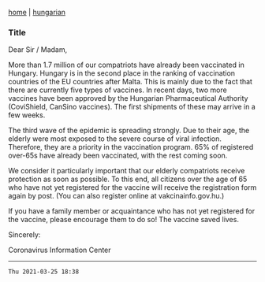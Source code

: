 [home](../README.md)
 | 
[hungarian](../hu/2021-03-25.md)

### Title

Dear Sir / Madam,

More than 1.7 million of our compatriots have already been vaccinated in Hungary. Hungary is in the second place in the ranking of vaccination countries of the EU countries after Malta. This is mainly due to the fact that there are currently five types of vaccines. In recent days, two more vaccines have been approved by the Hungarian Pharmaceutical Authority (CoviShield, CanSino vaccines). The first shipments of these may arrive in a few weeks.

The third wave of the epidemic is spreading strongly. Due to their age, the elderly were most exposed to the severe course of viral infection. Therefore, they are a priority in the vaccination program. 65% of registered over-65s have already been vaccinated, with the rest coming soon.

We consider it particularly important that our elderly compatriots receive protection as soon as possible. To this end, all citizens over the age of 65 who have not yet registered for the vaccine will receive the registration form again by post. (You can also register online at vakcinainfo.gov.hu.)

If you have a family member or acquaintance who has not yet registered for the vaccine, please encourage them to do so! The vaccine saved lives.

Sincerely:

Coronavirus Information Center

---
`Thu 2021-03-25 18:38`